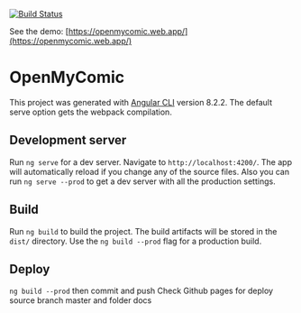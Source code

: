 [![Build Status](https://travis-ci.org/alvarofelipe12/openMyComic.svg?branch=master)](https://travis-ci.org/alvarofelipe12/openMyComic)

See the demo: [https://openmycomic.web.app/](https://openmycomic.web.app/)

# OpenMyComic

This project was generated with [Angular CLI](https://github.com/angular/angular-cli) version 8.2.2. The default serve option gets the webpack compilation.

## Development server

Run `ng serve` for a dev server. Navigate to `http://localhost:4200/`. The app will automatically reload if you change any of the source files. Also you can run `ng serve --prod` to get a dev server with all the production settings.

## Build

Run `ng build` to build the project. The build artifacts will be stored in the `dist/` directory. Use the `ng build --prod` flag for a production build.

## Deploy

`ng build --prod` then commit and push
Check Github pages for deploy source branch master and folder docs


